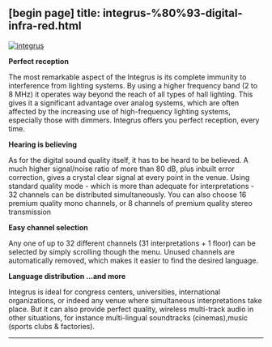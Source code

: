 [begin page]
 title: integrus-%80%93-digital-infra-red.html
----------------------------------------------------------

[ ![integrus](/wp-content/uploads/2011/09/integrus_pic.jpg)](/wp-content/uploads/2011/09/integrus_pic.jpg)

**Perfect reception**

The most remarkable aspect of the Integrus is its complete immunity to interference from lighting systems. By using a higher frequency band (2 to 8 MHz) it operates way beyond the reach of all types of hall lighting. This gives it a significant advantage over analog systems, which are often affected by the increasing use of high-frequency lighting systems, especially those with dimmers. Integrus offers you perfect reception, every time.

**Hearing is believing**

As for the digital sound quality itself, it has to be heard to be believed. A much higher signal/noise ratio of more than 80 dB, plus inbuilt error correction, gives a crystal clear signal at every point in the venue. Using standard quality mode - which is more than adequate for interpretations - 32 channels can be distributed simultaneously. You can also choose 16 premium quality mono channels, or 8 channels of premium quality stereo transmission

**Easy channel selection**

Any one of up to 32 different channels (31 interpretations + 1 floor) can be selected by simply scrolling though the menu. Unused channels are automatically removed, which makes it easier to find the desired language.

**Language distribution …and more**

Integrus is ideal for congress centers, universities, international organizations, or indeed any venue where simultaneous interpretations take place. But it can also provide perfect quality, wireless multi-track audio in other situations, for instance multi-lingual soundtracks (cinemas),music (sports clubs &amp; factories).




----------------------------------------------------------
